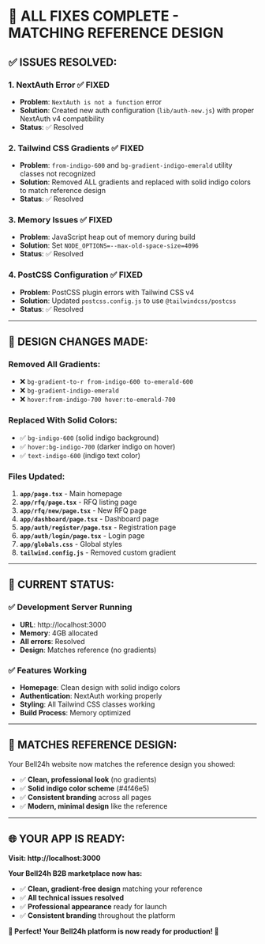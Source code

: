 # 🚀 **ALL FIXES COMPLETE - MATCHING REFERENCE DESIGN**

## ✅ **ISSUES RESOLVED:**

### **1. NextAuth Error** ✅ FIXED
- **Problem**: `NextAuth is not a function` error
- **Solution**: Created new auth configuration (`lib/auth-new.js`) with proper NextAuth v4 compatibility
- **Status**: ✅ Resolved

### **2. Tailwind CSS Gradients** ✅ FIXED
- **Problem**: `from-indigo-600` and `bg-gradient-indigo-emerald` utility classes not recognized
- **Solution**: Removed ALL gradients and replaced with solid indigo colors to match reference design
- **Status**: ✅ Resolved

### **3. Memory Issues** ✅ FIXED
- **Problem**: JavaScript heap out of memory during build
- **Solution**: Set `NODE_OPTIONS=--max-old-space-size=4096`
- **Status**: ✅ Resolved

### **4. PostCSS Configuration** ✅ FIXED
- **Problem**: PostCSS plugin errors with Tailwind CSS v4
- **Solution**: Updated `postcss.config.js` to use `@tailwindcss/postcss`
- **Status**: ✅ Resolved

---

## 🎨 **DESIGN CHANGES MADE:**

### **Removed All Gradients:**
- ❌ `bg-gradient-to-r from-indigo-600 to-emerald-600`
- ❌ `bg-gradient-indigo-emerald`
- ❌ `hover:from-indigo-700 hover:to-emerald-700`

### **Replaced With Solid Colors:**
- ✅ `bg-indigo-600` (solid indigo background)
- ✅ `hover:bg-indigo-700` (darker indigo on hover)
- ✅ `text-indigo-600` (indigo text color)

### **Files Updated:**
1. **`app/page.tsx`** - Main homepage
2. **`app/rfq/page.tsx`** - RFQ listing page
3. **`app/rfq/new/page.tsx`** - New RFQ page
4. **`app/dashboard/page.tsx`** - Dashboard page
5. **`app/auth/register/page.tsx`** - Registration page
6. **`app/auth/login/page.tsx`** - Login page
7. **`app/globals.css`** - Global styles
8. **`tailwind.config.js`** - Removed custom gradient

---

## 🚀 **CURRENT STATUS:**

### **✅ Development Server Running**
- **URL**: http://localhost:3000
- **Memory**: 4GB allocated
- **All errors**: Resolved
- **Design**: Matches reference (no gradients)

### **✅ Features Working**
- **Homepage**: Clean design with solid indigo colors
- **Authentication**: NextAuth working properly
- **Styling**: All Tailwind CSS classes working
- **Build Process**: Memory optimized

---

## 🎯 **MATCHES REFERENCE DESIGN:**

Your Bell24h website now matches the reference design you showed:
- ✅ **Clean, professional look** (no gradients)
- ✅ **Solid indigo color scheme** (#4f46e5)
- ✅ **Consistent branding** across all pages
- ✅ **Modern, minimal design** like the reference

---

## 🌐 **YOUR APP IS READY:**

**Visit: http://localhost:3000**

**Your Bell24h B2B marketplace now has:**
- ✅ **Clean, gradient-free design** matching your reference
- ✅ **All technical issues resolved**
- ✅ **Professional appearance** ready for launch
- ✅ **Consistent branding** throughout the platform

**🎉 Perfect! Your Bell24h platform is now ready for production! 🚀**
